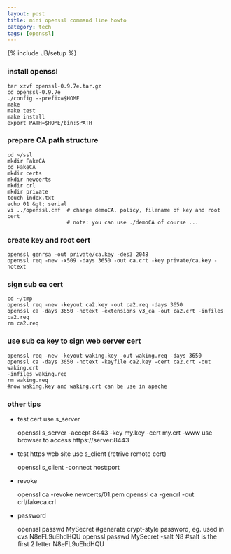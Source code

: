 ```yaml
---
layout: post
title: mini openssl command line howto
category: tech
tags: [openssl]
---
```

{% include JB/setup %}

### install openssl

    tar xzvf openssl-0.9.7e.tar.gz
    cd openssl-0.9.7e
    ./config --prefix=$HOME
    make
    make test
    make install
    export PATH=$HOME/bin:$PATH

### prepare CA path structure

    cd ~/ssl
    mkdir FakeCA
    cd FakeCA
    mkdir certs
    mkdir newcerts
    mkdir crl
    mkdir private
    touch index.txt
    echo 01 &gt; serial
    vi ../openssl.cnf  # change demoCA, policy, filename of key and root cert
                       # note: you can use ./demoCA of course ...

### create key and root cert

    openssl genrsa -out private/ca.key -des3 2048
    openssl req -new -x509 -days 3650 -out ca.crt -key private/ca.key -notext

### sign sub ca cert

    cd ~/tmp
    openssl req -new -keyout ca2.key -out ca2.req -days 3650
    openssl ca -days 3650 -notext -extensions v3_ca -out ca2.crt -infiles ca2.req
    rm ca2.req

### use sub ca key to sign web server cert

    openssl req -new -keyout waking.key -out waking.req -days 3650
    openssl ca -days 3650 -notext -keyfile ca2.key -cert ca2.crt -out waking.crt
    -infiles waking.req
    rm waking.req
    #now waking.key and waking.crt can be use in apache

### other tips

* test cert use s\_server

    openssl s_server -accept 8443 -key my.key -cert my.crt -www
    use browser to access https://server:8443

* test https web site use s\_client (retrive remote cert)

    openssl s_client -connect host:port

* revoke

    openssl ca -revoke newcerts/01.pem
    openssl ca -gencrl -out crl/fakeca.crl

* password

    openssl passwd MySecret #generate crypt-style password, eg. used in cvs
    N8eFL9uEhdHQU
    openssl passwd MySecret -salt N8  #salt is the first 2 letter
    N8eFL9uEhdHQU

